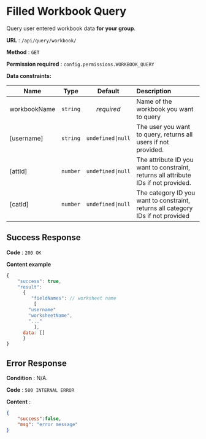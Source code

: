 # Filled Workbook Query

Query user entered workbook data **for your group**.

**URL** : `/api/query/workbook/`

**Method** : `GET`

**Permission required** : ```config.permissions.WORKBOOK_QUERY```

**Data constraints:**

| Name        |Type           | Default  | Description |
| ----------- |:-------------:| :--------: | :---------- |
| workbookName | `string`       |   *required*         | Name of the workbook you want to query |
| [username]   | `string`       |   `undefined\|null`  | The user you want to query, returns all users if not provided. |
| [attId]      | `number`       |   `undefined\|null`  | The attribute ID you want to constraint, returns all attribute IDs if not provided. |
| [catId]      | `number`       |   `undefined\|null`  | The category ID you want to constraint, returns all category IDs if not provided |


## Success Response

**Code** : `200 OK`

**Content example**

```javascript
{
    "success": true,
    "result": 
      {
         "fieldNames": // worksheet name
          [
	    "username"
	    "worksheetName",
	    "..."
          ],
	  data: []
      }
}
```

## Error Response

**Condition** : N/A.

**Code** : `500 INTERNAL ERROR`

**Content** :

```json
{
    "success":false,
    "msg": "error message"
}
```
